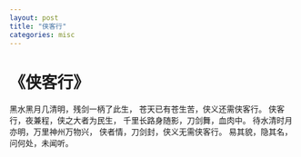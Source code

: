 ```yaml
---
layout: post
title: "侠客行"
categories: misc
---
```


# 《侠客行》

黑水黑月几清明，残剑一柄了此生，
苍天已有苍生苦，侠义还需侠客行。
侠客行，夜兼程，侠之大者为民生，
千里长路身随影，刀剑舞，血肉中。
待水清时月亦明，万里神州万物兴，
侠者情，刀剑封，侠义无需侠客行。
易其貌，隐其名，问何处，未闻听。
